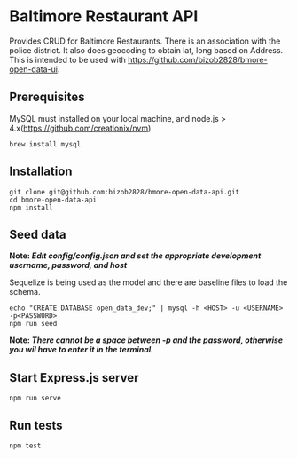 # Baltimore Restaurant API
Provides CRUD for Baltimore Restaurants.  There is an association with the police district.  It also does geocoding to obtain lat, long based on Address.  This is intended to be used with https://github.com/bizob2828/bmore-open-data-ui.

## Prerequisites
MySQL must installed on your local machine, and node.js > 4.x(https://github.com/creationix/nvm)

```
brew install mysql
```

## Installation

```
git clone git@github.com:bizob2828/bmore-open-data-api.git
cd bmore-open-data-api
npm install
```

## Seed data
**Note: *Edit config/config.json and set the appropriate development username, password, and host***

Sequelize is being used as the model and there are baseline files to load the schema.

```
echo "CREATE DATABASE open_data_dev;" | mysql -h <HOST> -u <USERNAME> -p<PASSWORD>
npm run seed
```

**Note: *There cannot be a space between -p and the password, otherwise you wil have to enter it in the terminal.***

## Start Express.js server
```
npm run serve
```

## Run tests
```
npm test
```
